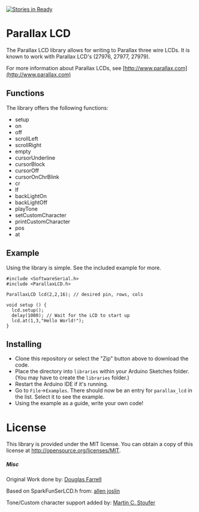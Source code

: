 [![Stories in Ready](https://badge.waffle.io/iamthechad/parallax_lcd.png?label=ready&title=Ready)](https://waffle.io/iamthechad/parallax_lcd)
# Parallax LCD

The Parallax LCD library allows for writing to Parallax three wire LCDs.
It is known to work with Parallax LCD's (27976, 27977, 27979).

For more information about Parallax LCDs, see [http://www.parallax.com](http://www.parallax.com)	

## Functions

The library offers the following functions:

* setup
* on
* off
* scrollLeft
* scrollRight
* empty
* cursorUnderline
* cursorBlock
* cursorOff
* cursorOnChrBlink
* cr
* lf
* backLightOn
* backLightOff
* playTone
* setCustomCharacter
* printCustomCharacter
* pos
* at

## Example

Using the library is simple. See the included example for more.

    #include <SoftwareSerial.h>
    #include <ParallaxLCD.h>

    ParallaxLCD lcd(2,2,16); // desired pin, rows, cols

    void setup () {
      lcd.setup();
      delay(1000); // Wait for the LCD to start up
      lcd.at(1,3,"Hello World!");
    }

## Installing

* Clone this repository or select the "Zip" button above to download the code. 
* Place the directory into `libraries` within your Arduino Sketches folder. (You may have to create the `libraries` folder.) 
* Restart the Arduino IDE if it's running.
* Go to `File`->`Examples`. There should now be an entry for `parallax_lcd` in the list. Select it to see the example.
* Using the example as a guide, write your own code!

# License

This library is provided under the MIT license. You can obtain a copy of this license at http://opensource.org/licenses/MIT.

##### Misc     
Original Work done by:
[Douglas Farrell](cyberblob59@yahoo.com)
		  
Based on SparkFunSerLCD.h from:
[allen joslin](allen@joslin.net)

Tone/Custom character support added by:
[Martin C. Stoufer](mcstoufer@speakeasy.net)